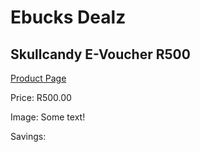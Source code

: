 
# Ebucks Dealz
## Skullcandy E-Voucher R500
[Product Page](https://www.ebucks.com/web/shop/productSelected.do?prodId=1191227980&catId=227677169)

Price: R500.00

Image: Some text!

Savings: 


	